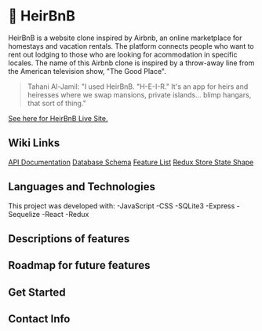 # :crown: HeirBnB 

HeirBnB is a website clone inspired by Airbnb, an online marketplace for homestays and vacation rentals. The platform connects people who want to rent out lodging to those who are looking for acommodation in specific locales.
The name of this Airbnb clone is inspired by a throw-away line from the American television show, "The Good Place". 
> Tahani Al-Jamil: "I used HeirBnB. "H-E-I-R." It's an app for heirs and heiresses where we swap mansions, private islands... blimp hangars, that sort of thing."

[See here for HeirBnB Live Site.](https://apiproject-airbnbclone.herokuapp.com/)

## Wiki Links
[API Documentation](https://github.com/jaeyoungh1/API_Project/wiki/API-Documentation)
[Database Schema](https://github.com/jaeyoungh1/API_Project/wiki/Database-Schema)
[Feature List](https://github.com/jaeyoungh1/API_Project/wiki/Feature-List)
[Redux Store State Shape](https://github.com/jaeyoungh1/API_Project/wiki/Redux-Store-Shape)

## Languages and Technologies
This project was developed with:
-JavaScript
-CSS
-SQLite3
-Express
-Sequelize
-React
-Redux

## Descriptions of features
## Roadmap for future features
## Get Started
## Contact Info

